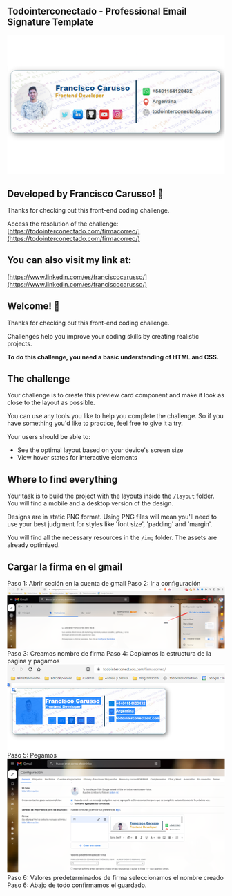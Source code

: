 ## Todointerconectado - Professional Email Signature Template

![Layout Preview for NFT Preview Card Component Coding Challenge](./img/miniatura.png)


## Developed by Francisco Carusso! 💯

Thanks for checking out this front-end coding challenge.

Access the resolution of the challenge: [https://todointerconectado.com/firmacorreo/](https://todointerconectado.com/firmacorreo/)


## You can also visit my link at:

[https://www.linkedin.com/es/franciscocarusso/](https://www.linkedin.com/es/franciscocarusso/)


## Welcome! 👋

Thanks for checking out this front-end coding challenge.

Challenges help you improve your coding skills by creating realistic projects.

**To do this challenge, you need a basic understanding of HTML and CSS.**

## The challenge

Your challenge is to create this preview card component and make it look as close to the layout as possible.

You can use any tools you like to help you complete the challenge. So if you have something you'd like to practice, feel free to give it a try.

Your users should be able to:

- See the optimal layout based on your device's screen size
- View hover states for interactive elements

## Where to find everything

Your task is to build the project with the layouts inside the `/layout` folder. You will find a mobile and a desktop version of the design.

Designs are in static PNG format. Using PNG files will mean you'll need to use your best judgment for styles like 'font size', 'padding' and 'margin'.

You will find all the necessary resources in the `/img` folder. The assets are already optimized.

## Cargar la firma en el gmail

Paso 1: Abrir seción en la cuenta de gmail
Paso 2: Ir a configuración ![paso2](./img/pasos-gmail/paso2.png)
Paso 3: Creamos nombre de firma
Paso 4: Copiamos la estructura de la pagina y pagamos ![paso4](./img/pasos-gmail/paso4.png)
Paso 5: Pegamos ![paso4](./img/pasos-gmail/paso3.png)
Paso 6: Valores predeterminados de firma seleccionamos el nombre creado
Paso 6: Abajo de todo confirmamos el guardado.

